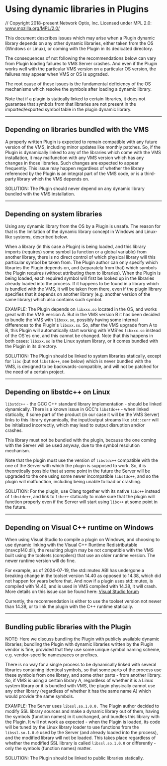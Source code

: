# Using dynamic libraries in Plugins

// Copyright 2018-present Network Optix, Inc. Licensed under MPL 2.0: www.mozilla.org/MPL/2.0/

This document describes issues which may arise when a Plugin dynamic library depends on any other
dynamic libraries, either taken from the OS (Windows or Linux), or coming with the Plugin in its
dedicated directory.

The consequences of not following the recommendations below can vary from Plugin loading failures
to VMS Server crashes. And even if the Plugin works well with the particular VMS version on a
particular OS version, the failures may appear when VMS or OS is upgraded.

The root cause of these issues is the fundamental deficiency of the OS mechanisms which resolve the
symbols after loading a dynamic library.

Note that if a plugin is statically linked to certain libraries, it does not guarantee that symbols
from that libraries are not present in the imported/exported symbol table in the plugin dynamic
library.

---------------------------------------------------------------------------------------------------
## Depending on libraries bundled with the VMS

A properly written Plugin is expected to remain compatible with any future version of the VMS,
including minor updates like monthly patches. So, if the Plugin is dynamically linked to any of the
libraries which come with the VMS installation, it may malfunction with any VMS version which has
any changes in those libraries. Such changes are expected to appear frequently. This issue may
happen regardless of whether the library referenced by the Plugin is an integral part of the VMS
code, or is a third-party library which the VMS depends on.

SOLUTION: The Plugin should never depend on any dynamic library bundled with the VMS installation.

---------------------------------------------------------------------------------------------------
## Depending on system libraries

Using any dynamic library from the OS by a Plugin is unsafe. The reason for that is the limitation
of the dynamic library concept in Windows and Linux-like systems, described below.

When a library (in this case a Plugin) is being loaded, and this library imports (requires) some
symbol (a function or a global variable) from another library, there is no direct control of which
physical library will this particular symbol be taken from. The Plugin author can only specify
which libraries the Plugin depends on, and (separately from that) which symbols the Plugin requires
(without attributing them to libraries). When the Plugin is being loaded, each required symbol
will first be looked up in the libraries already loaded into the process. If it happens to be found
in a library which is bundled with the VMS, it will be taken from there, even if the plugin
library specifies that it depends on another library (e.g. another version of the same library)
which also contains such symbol.

EXAMPLE: The Plugin depends on `libxxx.so` located in the OS, and works great with the VMS version
A. But in the VMS version B it has been decided to bundle the VMS with `libxxx.so`, possibly having
some internal differences to the Plugin's `libxxx.so`. So, after the VMS upgrade from A to B, this
Plugin will automatically start working with VMS'es `libxxx.so` instead of the OS'es one, and this
cannot be changed. Note that this happens in both cases: `libxxx.so` is the Linux system library,
or it comes bundled with the Plugin in its directory.

SOLUTION: The Plugin should be linked to system libraries statically, except for `libc` (but not
`libstdc++`, see below) which is never bundled with the VMS, is designed to be
backwards-compatible, and will not be patched for the need of a certain project.

---------------------------------------------------------------------------------------------------
## Depending on libstdc++ on Linux

`libstdc++` - the GCC C++ standard library implementation - should be linked dynamically. There is
a known issue in GCC's `libstdc++` - when linked statically, if some part of the product (in our
case it will be the VMS Server) links to this library dynamically, the input/output streams like
`std::cerr` will be initialized incorrectly, which may lead to output disruption and/or crashes.

This library must not be bundled with the plugin, because the one coming with the Server will be
used anyway, due to the symbol resolution mechanism.

Note that the plugin must use the version of `libstdc++` compatible with the one of the Server with
which the plugin is supposed to work. So, it is theoretically possible that at some point in the
future the Server will be upgraded to the one using some newer incompatible `libstdc++`, and so the
plugin will malfunction, including being unable to load or crashing.

SOLUTION: For the plugin, use Clang together with its native `libc++` instead of `libstdc++`, and
link to `libc++` statically to make sure that the plugin will function properly even if the Server
will start using `libc++` at some point in the future.

---------------------------------------------------------------------------------------------------
## Depending on Visual C++ runtime on Windows

When using Visual Studio to compile a plugin on Windows, and choosing to use dynamic linking with
the Visual C++ Runtime Redistributable (msvcp140.dll), the resulting plugin may be not compatible
with the VMS built using the toolsets (compilers) that use an older runtime version. The newer
runtime version will do fine.

For example, as of 2024-07-19, the std::mutex ABI has undergone a breaking change in the toolset
version 14.40 as opposed to 14.38, which did not happen for years before that. And now if a plugin
uses std::mutex, is compiled with 14.40, and is used in VMS compiled with 14.38, it will crash.
More details on this issue can be found here:
[Visual Studio forum](https://developercommunity.visualstudio.com/t/Access-violation-with-std::mutex::lock-a/10664660)

Currently, the recommendation is either to use the toolset version not newer than 14.38, or to link
the plugin with the C++ runtime statically.

---------------------------------------------------------------------------------------------------
## Bundling public libraries with the Plugin

NOTE: Here we discuss bundling the Plugin with publicly available dynamic libraries; bundling the
Plugin with dynamic libraries written by the Plugin vendor is fine, provided that they use some
unique symbol naming scheme, e.g. vendor-specific namespaces or prefixes.

There is no way for a single process to be dynamically linked with several libraries containing
identical symbols, so that some parts of the process use these symbols from one library, and some
other parts - from another library. So, if VMS is using a certain library A, regardless of whether
it is a Linux system library or it is bundled with VMS, the plugin physically cannot use any other
library (regardless of whether it has the same name A) which would provide the same symbols.

EXAMPLE: The Server uses `libssl.so.1.0.0.` The Plugin author decided to modify SSL library sources
and make a dynamic library out of them, having the symbols (function names) in it unchanged, and
bundles this library with the Plugin. It will not work as expected - when the Plugin is loaded, its
code will be tuned by the Linux library loader to use functions from the `libssl.so.1.0.0` used by
the Server (and already loaded into the process), and the modified library will not be loaded.
This takes place regardless of whether the modified SSL library is called `libssl.so.1.0.0` or
differently - only the symbols (function names) matter.

SOLUTION: The Plugin should be linked to public libraries statically.

